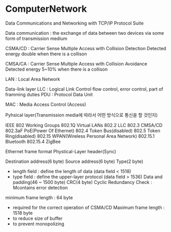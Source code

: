 # ComputerNetwork
Data Communications and Networking with TCP/IP Protocol Suite

Data communication : the exchange of data between two devices via some form of transmission medium

CSMA/CD : Carrier Sense Multiple Access with Collision Detection
Detected energy double when there is a collison

CMSA/CA : Carrier Sense Multiple Access with Collision Avoidance
Detected energy 5~10% when there is a collison

LAN : Local Area Network

Data-link layer
LLC : Logical Link Control
flow control, error control, part of framming duties
PDU : Protocol Data Unit

MAC : Media Access Control (Access)

Pyhsical layer(Transmission media에 따라서 어떤 방식으로 통신을 할 것인지)

IEEE 802 Working Groups
802.1Q Virtual LANs
802.2 LLC
802.3 CMSA/CD
802.3aF PoE(Power Of Ethernet)
802.4 Token Bus(disabled)
802.5 Token Ring(disabled)
802.15 WPAN(Wireless Personal Area Network)
802.15.1 Bluetooth
802.15.4 ZigBee

Ethernet frame format
Phystical-Layer header(Sync)

Destination address(6 byte)
Source address(6 byte)
Type(2 byte)
- length field : define the length of data (data field < 1518) 
- type field : define the upper-layer protocol (data field > 1536) 
Data and padding(46 ~ 1500 byte)
CRC(4 byte)
Cyclic Redundancy Check : Mcontains error detection 

minimum frame length : 64 byte
- required for the correct operation of CSMA/CD
Maximum frame length : 1518 byte
- to reduce size of buffer
- to prevent monopolizing

